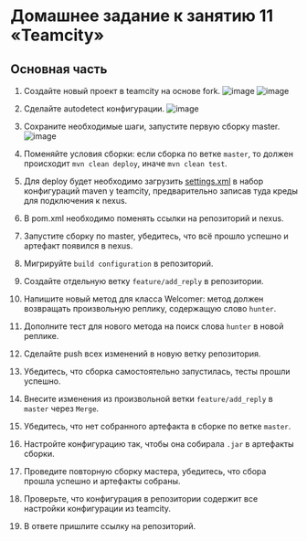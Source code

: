 # Домашнее задание к занятию 11 «Teamcity»
## Основная часть

1. Создайте новый проект в teamcity на основе fork.
![image](https://github.com/user-attachments/assets/7cb1adf7-9f3e-4de1-aefd-1adb5603d8ce)
![image](https://github.com/user-attachments/assets/543015dc-32f5-4067-9817-be1d3a2726bb)
2. Сделайте autodetect конфигурации.
![image](https://github.com/user-attachments/assets/5d0139bf-3173-4f91-a5f9-06d4e6332291)
3. Сохраните необходимые шаги, запустите первую сборку master.
![image](https://github.com/user-attachments/assets/332922e5-c507-4ce1-9755-f56bc5a76c73)
4. Поменяйте условия сборки: если сборка по ветке `master`, то должен происходит `mvn clean deploy`, иначе `mvn clean test`.

5. Для deploy будет необходимо загрузить [settings.xml](./teamcity/settings.xml) в набор конфигураций maven у teamcity, предварительно записав туда креды для подключения к nexus.
6. В pom.xml необходимо поменять ссылки на репозиторий и nexus.
7. Запустите сборку по master, убедитесь, что всё прошло успешно и артефакт появился в nexus.
8. Мигрируйте `build configuration` в репозиторий.
9. Создайте отдельную ветку `feature/add_reply` в репозитории.
10. Напишите новый метод для класса Welcomer: метод должен возвращать произвольную реплику, содержащую слово `hunter`.
11. Дополните тест для нового метода на поиск слова `hunter` в новой реплике.
12. Сделайте push всех изменений в новую ветку репозитория.
13. Убедитесь, что сборка самостоятельно запустилась, тесты прошли успешно.
14. Внесите изменения из произвольной ветки `feature/add_reply` в `master` через `Merge`.
15. Убедитесь, что нет собранного артефакта в сборке по ветке `master`.
16. Настройте конфигурацию так, чтобы она собирала `.jar` в артефакты сборки.
17. Проведите повторную сборку мастера, убедитесь, что сбора прошла успешно и артефакты собраны.
18. Проверьте, что конфигурация в репозитории содержит все настройки конфигурации из teamcity.
19. В ответе пришлите ссылку на репозиторий.
